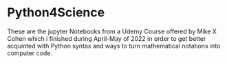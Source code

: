 # Python4Science

These are the jupyter Notebooks from a Udemy Course offered by Mike X Cohen which i finished during April-May of 2022 in order to get better acquinted with Python syntax and ways to turn mathematical notations into computer code.
